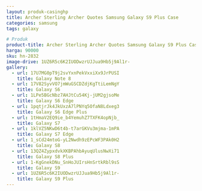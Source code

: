 ```yaml
---
layout: produk-casinghp
title: Archer Sterling Archer Quotes Samsung Galaxy S9 Plus Case
categories: samsung
tags: galaxy

# Produk
product-title: Archer Sterling Archer Quotes Samsung Galaxy S9 Plus Case
harga: 90000
sku: hn-2832
image-drive: 1UZ6R5c6K2IUODwzrUJJua9Hb5j9Al1r-
gallery:
  - url: 17U7MG0pT9j2svYxnPekVxxiXx9JrPUSI
    title: Galaxy Note 8
  - url: 17V82SyvVO7jmWuGSCDZdjKgTtiLemNgY
    title: Galaxy S6
  - url: 1LPe5BGcNbz7AHJtCu54Kj-jUM2gjsoMe
    title: Galaxy S6 Edge
  - url: 1pqtjrJk4JkUxzA7lPNYq5OfaN8Ldxeg3
    title: Galaxy S6 Edge Plus
  - url: 1tHmaV2EQ9ie_b4YemuhZ7TXFK4opNjb_
    title: Galaxy S7
  - url: 1klVZ5NKwD6t4b-t7arGKVu3mjma-1mPA
    title: Galaxy S7 Edge
  - url: 1_sCd24mtoG-yL2Nwdh9zEPcWF3PAk0H2
    title: Galaxy S8
  - url: 13QZ4ZypxdvkXKBPAhbAyuqUlusNwXi71
    title: Galaxy S8 Plus
  - url: 1-KgGnekDNu_SnHoJUIrsHnSrtkRbl9sS
    title: Galaxy S9
  - url: 1UZ6R5c6K2IUODwzrUJJua9Hb5j9Al1r-
    title: Galaxy S9 Plus
---
```

